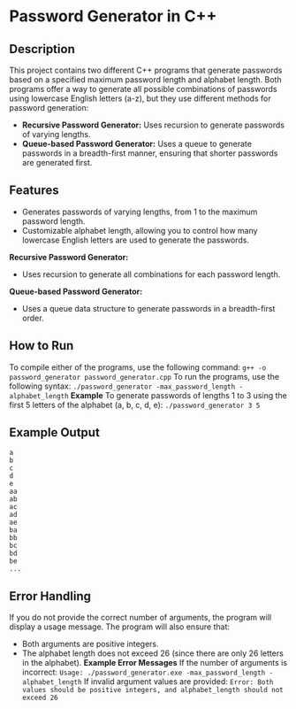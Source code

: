 # Password Generator in C++

## Description
This project contains two different C++ programs that generate passwords based on a specified maximum password length and alphabet length. Both programs offer a way to generate all possible combinations of passwords using lowercase English letters (a-z), but they use different methods for password generation:

- **Recursive Password Generator:** Uses recursion to generate passwords of varying lengths.
- **Queue-based Password Generator:** Uses a queue to generate passwords in a breadth-first manner, ensuring that shorter passwords are generated first.

## Features
- Generates passwords of varying lengths, from 1 to the maximum password length.
- Customizable alphabet length, allowing you to control how many lowercase English letters are used to generate the passwords.

**Recursive Password Generator:**
- Uses recursion to generate all combinations for each password length.

**Queue-based Password Generator:**
- Uses a queue data structure to generate passwords in a breadth-first order.

## How to Run
To compile either of the programs, use the following command: 
`g++ -o password_generator password_generator.cpp`
To run the programs, use the following syntax: 
`./password_generator -max_password_length -alphabet_length`
**Example**
To generate passwords of lengths 1 to 3 using the first 5 letters of the alphabet (a, b, c, d, e):
`./password_generator 3 5`

## Example Output
```
a
b
c
d
e
aa
ab
ac
ad
ae
ba
bb
bc
bd
be
...
```

## Error Handling
If you do not provide the correct number of arguments, the program will display a usage message.
The program will also ensure that:
- Both arguments are positive integers.
- The alphabet length does not exceed 26 (since there are only 26 letters in the alphabet).
**Example Error Messages**
If the number of arguments is incorrect:
`Usage: ./password_generator.exe -max_password_length -alphabet_length`
If invalid argument values are provided:
`Error: Both values should be positive integers, and alphabet_length should not exceed 26`